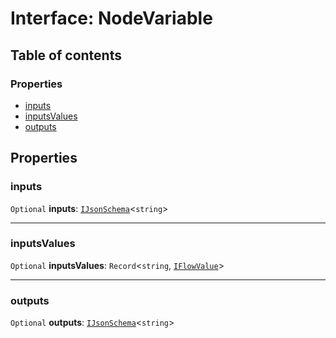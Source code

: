 # Interface: NodeVariable

## Table of contents

### Properties

* [inputs](/en/auto-docs/interface/interfaces/NodeVariable.md#inputs)
* [inputsValues](/en/auto-docs/interface/interfaces/NodeVariable.md#inputsvalues)
* [outputs](/en/auto-docs/interface/interfaces/NodeVariable.md#outputs)

## Properties

### inputs

`Optional` **inputs**: [`IJsonSchema`](/en/auto-docs/interface/interfaces/IJsonSchema.md)<`string`>

***

### inputsValues

`Optional` **inputsValues**: `Record`<`string`, [`IFlowValue`](/en/auto-docs/interface/types/IFlowValue.md)>

***

### outputs

`Optional` **outputs**: [`IJsonSchema`](/en/auto-docs/interface/interfaces/IJsonSchema.md)<`string`>

